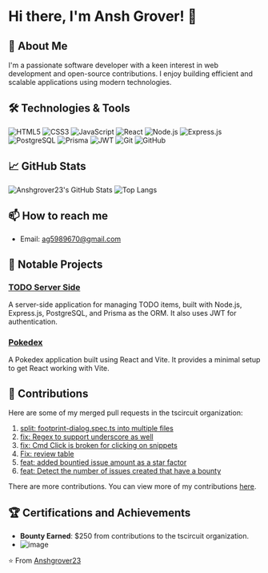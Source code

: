 # Hi there, I'm Ansh Grover! 👋

## 🚀 About Me

I'm a passionate software developer with a keen interest in web development and open-source contributions. I enjoy building efficient and scalable applications using modern technologies.

## 🛠️ Technologies & Tools

![HTML5](https://img.shields.io/badge/-HTML5-E34F26?style=flat-square&logo=html5&logoColor=white)
![CSS3](https://img.shields.io/badge/-CSS3-1572B6?style=flat-square&logo=css3)
![JavaScript](https://img.shields.io/badge/-JavaScript-F7DF1E?style=flat-square&logo=javascript&logoColor=black)
![React](https://img.shields.io/badge/-React-61DAFB?style=flat-square&logo=react&logoColor=white)
![Node.js](https://img.shields.io/badge/-Node.js-339933?style=flat-square&logo=node.js&logoColor=white)
![Express.js](https://img.shields.io/badge/-Express.js-000000?style=flat-square&logo=express&logoColor=white)
![PostgreSQL](https://img.shields.io/badge/-PostgreSQL-336791?style=flat-square&logo=postgresql&logoColor=white)
![Prisma](https://img.shields.io/badge/-Prisma-2D3748?style=flat-square&logo=prisma&logoColor=white)
![JWT](https://img.shields.io/badge/-JWT-000000?style=flat-square&logo=json-web-tokens&logoColor=white)
![Git](https://img.shields.io/badge/-Git-F05032?style=flat-square&logo=git&logoColor=white)
![GitHub](https://img.shields.io/badge/-GitHub-181717?style=flat-square&logo=github)

## 📈 GitHub Stats

![Anshgrover23's GitHub Stats](https://github-readme-stats.vercel.app/api?username=Anshgrover23&show_icons=true&theme=radical)
![Top Langs](https://github-readme-stats.vercel.app/api/top-langs/?username=Anshgrover23&layout=compact&theme=radical)

## 📫 How to reach me

- Email: ag5989670@gmail.com

## 📂 Notable Projects

### [TODO Server Side](https://github.com/Anshgrover23/todo-app-server-side)
A server-side application for managing TODO items, built with Node.js, Express.js, PostgreSQL, and Prisma as the ORM. It also uses JWT for authentication.

### [Pokedex](https://github.com/Anshgrover23/pokedex)
A Pokedex application built using React and Vite. It provides a minimal setup to get React working with Vite.

## 💼 Contributions

Here are some of my merged pull requests in the tscircuit organization:

1. [split: footprint-dialog.spec.ts into multiple files](https://github.com/tscircuit/snippets/pull/365) 
2. [fix: Regex to support underscore as well](https://github.com/tscircuit/snippets/pull/351)
3. [fix: Cmd Click is broken for clicking on snippets](https://github.com/tscircuit/snippets/pull/317)
4. [Fix: review table](https://github.com/tscircuit/contribution-tracker/pull/13)
5. [feat: added bountied issue amount as a star factor](https://github.com/tscircuit/contribution-tracker/pull/20)
6. [feat: Detect the number of issues created that have a bounty](https://github.com/tscircuit/contribution-tracker/pull/17)

There are more contributions. You can view more of my contributions [here](https://github.com/search?q=author:Anshgrover23+org:tscircuit+is:pr+is:merged&sort=updated&order=desc).

## 🏆 Certifications and Achievements

- **Bounty Earned**: $250 from contributions to the tscircuit organization.
- ![image](https://github.com/user-attachments/assets/373f77f3-521d-413e-a7ab-8c9180e088c6)

⭐️ From [Anshgrover23](https://github.com/Anshgrover23)
